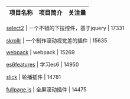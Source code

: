 项目名称 | 项目简介 | 关注量
-----|-----|-----

[select2](https://github.com/select2/select2) | 一个不错的下拉控件，基于jquery | 17331

[skrollr](https://github.com/Prinzhorn/skrollr) | 一个制作滚动视觉差的插件 | 15635

[webpack](https://github.com/webpack/webpack) | webpack | 15269

[es6features](https://github.com/lukehoban/es6features) | 学习es6 | 14950

[slick](https://github.com/kenwheeler/slick) | 轮播插件 | 14781

[fullpage.js](https://github.com/alvarotrigo/fullPage.js) | 全屏滚动插件 | 14475
